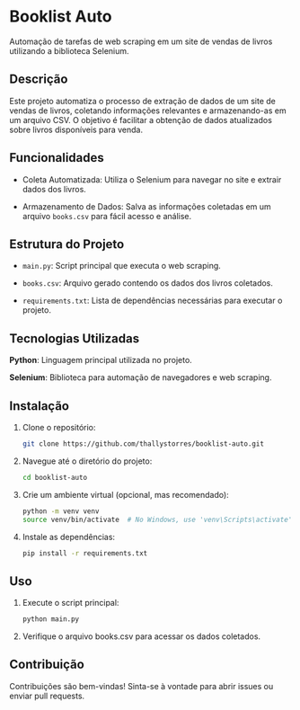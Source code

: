 # Booklist Auto

Automação de tarefas de web scraping em um site de vendas de livros utilizando a biblioteca Selenium.

## Descrição

Este projeto automatiza o processo de extração de dados de um site de vendas de livros, coletando informações relevantes e armazenando-as em um arquivo CSV. O objetivo é facilitar a obtenção de dados atualizados sobre livros disponíveis para venda.

## Funcionalidades

- Coleta Automatizada: Utiliza o Selenium para navegar no site e extrair dados dos livros.

- Armazenamento de Dados: Salva as informações coletadas em um arquivo `books.csv` para fácil acesso e análise.

## Estrutura do Projeto

- `main.py`: Script principal que executa o web scraping.

- `books.csv`: Arquivo gerado contendo os dados dos livros coletados.

- `requirements.txt`: Lista de dependências necessárias para executar o projeto.

## Tecnologias Utilizadas

**Python**: Linguagem principal utilizada no projeto.

**Selenium**: Biblioteca para automação de navegadores e web scraping.

## Instalação

1. Clone o repositório:

    ```bash
    git clone https://github.com/thallystorres/booklist-auto.git
    ```

2. Navegue até o diretório do projeto:

    ```bash
    cd booklist-auto
    ```

3. Crie um ambiente virtual (opcional, mas recomendado):

    ```bash
    python -m venv venv
    source venv/bin/activate  # No Windows, use 'venv\Scripts\activate'
    ```

4. Instale as dependências:

    ```bash
    pip install -r requirements.txt
    ```

## Uso

1. Execute o script principal:

    ```bash
    python main.py
    ```

2. Verifique o arquivo books.csv para acessar os dados coletados.

## Contribuição

Contribuições são bem-vindas! Sinta-se à vontade para abrir issues ou enviar pull requests.

